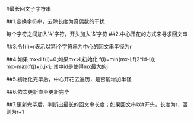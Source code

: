 #最长回文子字符串

##1.变换字符串，去除长度为奇偶数的干扰

每个字符之间加入'#'字符，开头加入'$'字符
##2.中心开花的方式来寻求回文串

##3.令f(i)=r表示以第i个字符串为中心的回文串半径为r

##4.如果 mx<i f(i)=0;如果mx>i,初始化 f(i)=min(mx-i,f(2*id-i));
mx=max(f(j)+j),j<i; 其中id是使得mx最大的j

##5.初始化完毕后，中心开花去遍历，是否能增加半径

##6.依次更新直至更新完毕

##7.更新完毕后，判断出最长的回文串长度；如果回文串以#开头，长度为r，否则为r+1